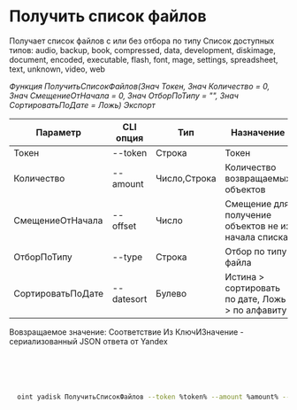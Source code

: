 ﻿---
sidebar_position: 8
---

# Получить список файлов
Получает список файлов с или без отбора по типу Список доступных типов: audio, backup, book, compressed, data, development, diskimage, document, encoded, executable, flash, font, mage, settings, spreadsheet, text, unknown, video, web


*Функция ПолучитьСписокФайлов(Знач Токен, Знач Количество = 0, Знач СмещениеОтНачала = 0, Знач ОтборПоТипу = "", Знач СортироватьПоДате = Ложь) Экспорт*

  | Параметр | CLI опция | Тип | Назначение |
  |-|-|-|-|
  | Токен | --token | Строка | Токен |
  | Количество | --amount | Число,Строка | Количество возвращаемых объектов |
  | СмещениеОтНачала | --offset | Число | Смещение для получение объектов не из начала списка |
  | ОтборПоТипу | --type | Строка | Отбор по типу файла |
  | СортироватьПоДате | --datesort | Булево | Истина > сортировать по дате, Ложь > по алфавиту |

  
  Вовзращаемое значение:   Соответствие Из КлючИЗначение - сериализованный JSON ответа от Yandex

```bsl title="Пример кода"
	

	
```

```sh title="Пример команд CLI"
    
  oint yadisk ПолучитьСписокФайлов --token %token% --amount %amount% --offset %offset% --type %type% --datesort %datesort%

```


```json title="Результат"



```
